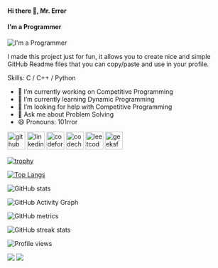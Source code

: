 #### Hi there 👋, Mr. Error
#### I'm a Programmer
![I'm a Programmer](https://arturssmirnovs.github.io/github-profile-readme-generator/images/banner.png)

I made this project just for fun, it allows you to create nice and simple GitHub Readme files that you can copy/paste and use in your profile.

Skills: C / C++ / Python

- 🔭 I’m currently working on Competitive Programming 
- 🌱 I’m currently learning Dynamic Programming 
- 🤔 I’m looking for help with Competitive Programming 
- 💬 Ask me about Problem Solving 
- 😄 Pronouns: 101rror 


[<img src='https://cdn.jsdelivr.net/npm/simple-icons@3.0.1/icons/github.svg' alt='github' height='40'>](https://github.com/101rror)  [<img src='https://cdn.jsdelivr.net/npm/simple-icons@3.0.1/icons/linkedin.svg' alt='linkedin' height='40'>](https://www.linkedin.com/in/101rror/)  [<img src='https://cdn.jsdelivr.net/npm/simple-icons@3.0.1/icons/codeforces.svg' alt='codeforces' height='40'>](https://codeforces.com/profile/101rror)  [<img src='https://cdn.jsdelivr.net/npm/simple-icons@3.0.1/icons/codechef.svg' alt='codechef' height='40'>](https://www.codechef.com/users/mr_101rror)  [<img src='https://cdn.jsdelivr.net/npm/simple-icons@3.0.1/icons/leetcode.svg' alt='leetcode' height='40'>](https://leetcode.com/101rror/)  [<img src='https://cdn.jsdelivr.net/npm/simple-icons@3.0.1/icons/geeksforgeeks.svg' alt='geeksforgeeks' height='40'>](https://auth.geeksforgeeks.org/user/101rror)  

[![trophy](https://github-profile-trophy.vercel.app/?username=101rror)](https://github.com/ryo-ma/github-profile-trophy)

[![Top Langs](https://github-readme-stats.vercel.app/api/top-langs/?username=101rror)](https://github.com/anuraghazra/github-readme-stats)

![GitHub stats](https://github-readme-stats.vercel.app/api?username=101rror&show_icons=true&count_private=true)  

![GitHub Activity Graph](https://activity-graph.herokuapp.com/graph?username=101rror)  

![GitHub metrics](https://metrics.lecoq.io/101rror)  

![GitHub streak stats](https://streak-stats.demolab.com/?user=101rror)  

![Profile views](https://gpvc.arturio.dev/101rror)  

![](https://leetcard.jacoblin.cool/101rror?ext=contest)
![](https://leetcard.jacoblin.cool/101rror?ext=heatmap)
